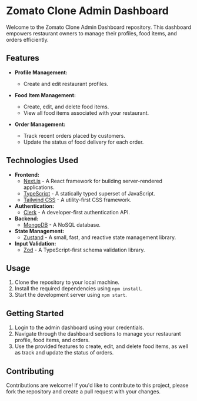 # Zomato Clone Admin Dashboard

Welcome to the Zomato Clone Admin Dashboard repository. This dashboard empowers restaurant owners to manage their profiles, food items, and orders efficiently.

## Features

- **Profile Management:**

  - Create and edit restaurant profiles.

- **Food Item Management:**

  - Create, edit, and delete food items.
  - View all food items associated with your restaurant.

- **Order Management:**
  - Track recent orders placed by customers.
  - Update the status of food delivery for each order.

## Technologies Used

- **Frontend:**
  - [Next.js](https://nextjs.org/) - A React framework for building server-rendered applications.
  - [TypeScript](https://www.typescriptlang.org/) - A statically typed superset of JavaScript.
  - [Tailwind CSS](https://tailwindcss.com/) - A utility-first CSS framework.
- **Authentication:**
  - [Clerk](https://clerk.dev/) - A developer-first authentication API.
- **Backend:**
  - [MongoDB](https://www.mongodb.com/) - A NoSQL database.
- **State Management:**
  - [Zustand](https://zustand.surge.sh/) - A small, fast, and reactive state management library.
- **Input Validation:**
  - [Zod](https://github.com/colinhacks/zod) - A TypeScript-first schema validation library.

## Usage

1. Clone the repository to your local machine.
2. Install the required dependencies using `npm install`.
3. Start the development server using `npm start`.

## Getting Started

1. Login to the admin dashboard using your credentials.
2. Navigate through the dashboard sections to manage your restaurant profile, food items, and orders.
3. Use the provided features to create, edit, and delete food items, as well as track and update the status of orders.

## Contributing

Contributions are welcome! If you'd like to contribute to this project, please fork the repository and create a pull request with your changes.
